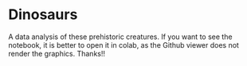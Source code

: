 # Dinosaurs
A data analysis of these prehistoric creatures. If you want to see the notebook, it is better to open it in colab, as the Github viewer does not render the graphics. Thanks!!
